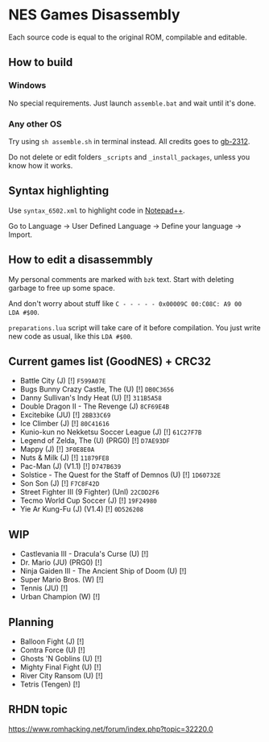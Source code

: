 # NES Games Disassembly

Each source code is equal to the original ROM, compilable and editable.



## How to build

### Windows

No special requirements. Just launch `assemble.bat` and wait until it's done.

### Any other OS

Try using `sh assemble.sh` in terminal instead. All credits goes to [gb-2312](https://github.com/gb-2312).

Do not delete or edit folders `_scripts` and `_install_packages`, unless you know how it works.




## Syntax highlighting

Use `syntax_6502.xml` to highlight code in [Notepad++](https://notepad-plus-plus.org/).

Go to Language -> User Defined Language -> Define your language -> Import.



## How to edit a disassemmbly

My personal comments are marked with `bzk` text. Start with deleting garbage to free up some space.

And don't worry about stuff like `C - - - - - 0x00009C 00:C08C: A9 00     LDA #$00`.

`preparations.lua` script will take care of it before compilation. You just write new code as usual, like this `LDA #$00`.



## Current games list (GoodNES) + CRC32
* Battle City (J) [!] `F599A07E`
* Bugs Bunny Crazy Castle, The (U) [!] `DB0C3656`
* Danny Sullivan's Indy Heat (U) [!] `311B5A58`
* Double Dragon II - The Revenge (J) `8CF69E4B`
* Excitebike (JU) [!] `2BB33C69`
* Ice Climber (J) [!] `80C41616`
* Kunio-kun no Nekketsu Soccer League (J) [!] `61C27F7B`
* Legend of Zelda, The (U) (PRG0) [!] `D7AE93DF`
* Mappy (J) [!] `3F0E8E0A`
* Nuts & Milk (J) [!] `11879FE8`
* Pac-Man (J) (V1.1) [!] `D747B639`
* Solstice - The Quest for the Staff of Demnos (U) [!] `1D60732E`
* Son Son (J) [!] `F7C8F42D`
* Street Fighter III (9 Fighter) (Unl) `22CDD2F6`
* Tecmo World Cup Soccer (J) [!] `19F24980`
* Yie Ar Kung-Fu (J) (V1.4) [!] `0D526208`



## WIP
* Castlevania III - Dracula's Curse (U) [!]
* Dr. Mario (JU) (PRG0) [!]
* Ninja Gaiden III - The Ancient Ship of Doom (U) [!]
* Super Mario Bros. (W) [!]
* Tennis (JU) [!]
* Urban Champion (W) [!]



## Planning
* Balloon Fight (J) [!]
* Contra Force (U) [!]
* Ghosts 'N Goblins (U) [!]
* Mighty Final Fight (U) [!]
* River City Ransom (U) [!]
* Tetris (Tengen) [!]



## RHDN topic
https://www.romhacking.net/forum/index.php?topic=32220.0
